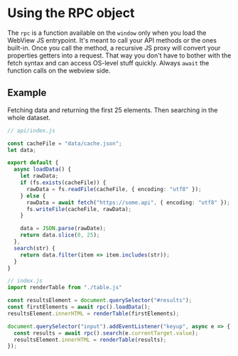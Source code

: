  # Using the RPC object

The `rpc` is a function available on the `window` only when you load the WebView JS entrypoint.
It's meant to call your API methods or the ones built-in. 
Once you call the method, a recursive JS proxy will convert your properties getters into a request.
That way you don't have to bother with the fetch syntax and can access OS-level stuff quickly.
Always `await` the function calls on the webview side.

## Example

Fetching data and returning the first 25 elements. Then searching in the whole dataset.
```ts
// api/index.js

const cacheFile = "data/cache.json";
let data;

export default {
  async loadData() {
    let rawData;
    if (fs.exists(cacheFile)) {
      rawData = fs.readFile(cacheFile, { encoding: "utf8" });
    } else {
      rawData = await fetch("https://some.api", { encoding: "utf8" });
      fs.writeFile(cacheFile, rawData);
    }

    data = JSON.parse(rawDate);
    return data.slice(0, 25);
  },
  search(str) {
    return data.filter(item => item.includes(str));
  }
}
```

```ts
// index.js
import renderTable from "./table.js"

const resultsElement = document.querySelector("#results");
const firstElements = await rpc().loadData();
resultsElement.innerHTML = renderTable(firstElements);

document.querySelector("input").addEventListener("keyup", async e => {
  const results = await rpc().search(e.currentTarget.value);
  resultsElement.innerHTML = renderTable(results);
});

```